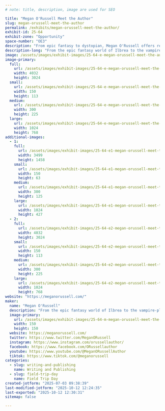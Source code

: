 ```yaml
---
# note: title, description, image are used for SEO

title: "Megan O'Russell Meet the Author"
slug: megan-orussell-meet-the-author
permalink: /exhibits/megan-orussell-meet-the-author/
exhibit-id: 25-64
exhibit-zone: "Opportunity"
space-number: "OE3"
description: "From epic fantasy to dystopian, Megan O'Russell offers readers thirty-two books across nine series."
description-long: "From the epic fantasy world of Ilbrea to the vampire-plagued dystopia of the domes, Megan O'Russell offers readers thirty-two books across nine series. Megan's newest novel, Sketchbook of a Wayward Seer, is presented in partnership with the Page by Page podcast where you can listen to a new full chapter of the book every week. Available titles include Ember and Stone, Girl of Glass, The Cursebound Thief, and How I Magically Messed Up My Life in Four Freakin' Days."
image: /assets/images/exhibit-images/25-64-e-megan-orussell-meet-the-author-img-7900-300x225.jpg
image-primary: 
  full:
    url: /assets/images/exhibit-images/25-64-e-megan-orussell-meet-the-author-img-7900-full.jpg
    width: 4032
    height: 3024
  small:
    url: /assets/images/exhibit-images/25-64-e-megan-orussell-meet-the-author-img-7900-150x113.jpg
    width: 150
    height: 113
  medium:
    url: /assets/images/exhibit-images/25-64-e-megan-orussell-meet-the-author-img-7900-300x225.jpg
    width: 300
    height: 225
  large:
    url: /assets/images/exhibit-images/25-64-e-megan-orussell-meet-the-author-img-7900-1024x768.jpg
    width: 1024
    height: 768
additional-images: 
  - 1:
    full:
      url: /assets/images/exhibit-images/25-64-e1-megan-orussell-meet-the-author-megan-banner-for-cons-reduced-full.jpg
      width: 3499
      height: 1458
    small:
      url: /assets/images/exhibit-images/25-64-e1-megan-orussell-meet-the-author-megan-banner-for-cons-reduced-150x63.jpg
      width: 150
      height: 63
    medium:
      url: /assets/images/exhibit-images/25-64-e1-megan-orussell-meet-the-author-megan-banner-for-cons-reduced-300x125.jpg
      width: 300
      height: 125
    large:
      url: /assets/images/exhibit-images/25-64-e1-megan-orussell-meet-the-author-megan-banner-for-cons-reduced-1024x427.jpg
      width: 1024
      height: 427
  - 2:
    full:
      url: /assets/images/exhibit-images/25-64-e2-megan-orussell-meet-the-author-img-6113-2-full.jpg
      width: 4032
      height: 3024
    small:
      url: /assets/images/exhibit-images/25-64-e2-megan-orussell-meet-the-author-img-6113-2-150x113.jpg
      width: 150
      height: 113
    medium:
      url: /assets/images/exhibit-images/25-64-e2-megan-orussell-meet-the-author-img-6113-2-300x225.jpg
      width: 300
      height: 225
    large:
      url: /assets/images/exhibit-images/25-64-e2-megan-orussell-meet-the-author-img-6113-2-1024x768.jpg
      width: 1024
      height: 768
website: "https://meganorussell.com/"
maker: 
  name: "Megan O'Russell"
  description: "From the epic fantasy world of Ilbrea to the vampire-plagued dystopia of the domes, Megan O'Russell offers readers thirty-two books across nine series. Megan's newest novel, Sketchbook of a Wayward Seer, is presented in partnership with the Page by Page podcast where you can listen to a new full chapter of the book every week. Available titles include Ember and Stone, Girl of Glass, The Cursebound Thief, and How I Magically Messed Up My Life in Four Freakin' Days."
  image-primary:
    url: /assets/images/exhibit-images/25-64-m-megan-orussell-meet-the-author-thumbnail-ink-worlds-press-logo-c2-1-300x300.png
    width: 150
    height: 150
  website: https://meganorussell.com/
  twitter: https://www.twitter.com/MeganORussell
  instagram: https://www.instagram.com/orussellauthor/
  facebook: https://www.facebook.com/ORussellauthor
  youtube: https://www.youtube.com/@MeganORussellAuthor
  tiktok: https://www.tiktok.com/@meganorussell
categories: 
  - slug: writing-and-publishing
    name: Writing and Publishing
  - slug: field-trip-day
    name: Field Trip Day
created-jotform: "2025-07-03 09:38:39"
last-modified-jotform: "2025-10-12 12:24:35"
last-exported: "2025-10-12 12:30:31"
sitemap: false

---
```

